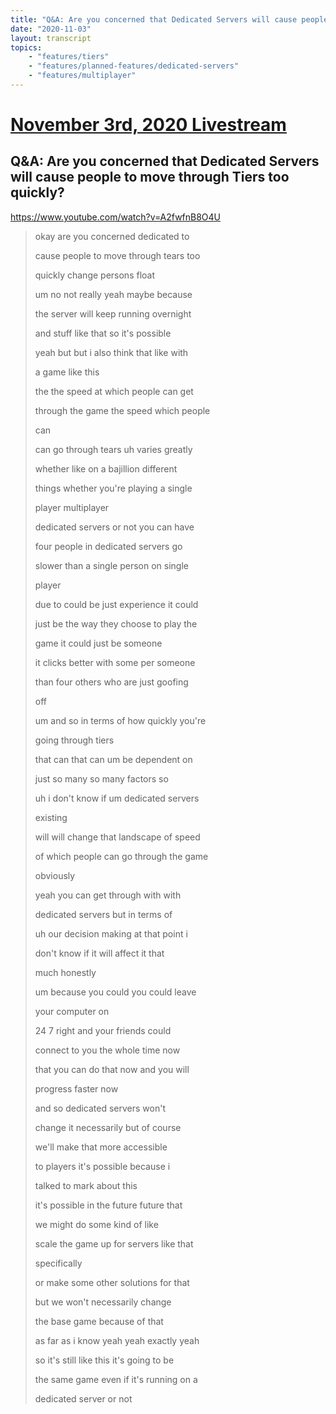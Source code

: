 ```yaml
---
title: "Q&A: Are you concerned that Dedicated Servers will cause people to move through Tiers too quickly?"
date: "2020-11-03"
layout: transcript
topics:
    - "features/tiers"
    - "features/planned-features/dedicated-servers"
    - "features/multiplayer"
---
```

# [November 3rd, 2020 Livestream](../2020-11-03.md)
## Q&A: Are you concerned that Dedicated Servers will cause people to move through Tiers too quickly?
https://www.youtube.com/watch?v=A2fwfnB8O4U
> okay are you concerned dedicated to
> 
> cause people to move through tears too
> 
> quickly change persons float
> 
> um no not really yeah maybe because
> 
> the server will keep running overnight
> 
> and stuff like that so it's possible
> 
> yeah but but i also think that like with
> 
> a game like this
> 
> the the speed at which people can get
> 
> through the game the speed which people
> 
> can
> 
> can go through tears uh varies greatly
> 
> whether like on a bajillion different
> 
> things whether you're playing a single
> 
> player multiplayer
> 
> dedicated servers or not you can have
> 
> four people in dedicated servers go
> 
> slower than a single person on single
> 
> player
> 
> due to could be just experience it could
> 
> just be the way they choose to play the
> 
> game it could just be someone
> 
> it clicks better with some per someone
> 
> than four others who are just goofing
> 
> off
> 
> um and so in terms of how quickly you're
> 
> going through tiers
> 
> that can that can um be dependent on
> 
> just so many so many factors so
> 
> uh i don't know if um dedicated servers
> 
> existing
> 
> will will change that landscape of speed
> 
> of which people can go through the game
> 
> obviously
> 
> yeah you can get through with with
> 
> dedicated servers but in terms of
> 
> uh our decision making at that point i
> 
> don't know if it will affect it that
> 
> much honestly
> 
> um because you could you could leave
> 
> your computer on
> 
> 24 7 right and your friends could
> 
> connect to you the whole time now
> 
> that you can do that now and you will
> 
> progress faster now
> 
> and so dedicated servers won't
> 
> change it necessarily but of course
> 
> we'll make that more accessible
> 
> to players it's possible because i
> 
> talked to mark about this
> 
> it's possible in the future future that
> 
> we might do some kind of like
> 
> scale the game up for servers like that
> 
> specifically
> 
> or make some other solutions for that
> 
> but we won't necessarily change
> 
> the base game because of that
> 
> as far as i know yeah yeah exactly yeah
> 
> so it's still like this it's going to be
> 
> the same game even if it's running on a
> 
> dedicated server or not
> 
